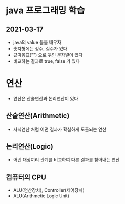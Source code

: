 # java 프로그래밍 학습
## 2021-03-17
* java의 value 들을 배우자
* 숫자형에는 정수, 실수가 있다
* 끈따옴표("") 으로 묶인 문자열이 있다
* 비교하는 결과로 true, false 가 있다

# 연산
* 연산은 산술연산과 논리연산이 있다
 
## 산술연산(Arithmetic)
* 사칙연산 처럼 어떤 결과가 확실하게 도출되는 연산

## 논리연산(Logic)
* 어떤 대상끼리 관계를 비교하여 다른 결과를 찾아내는 연산

## 컴퓨터의 CPU
* ALU(연산장치), Controller(제어장치)
* ALU(Arithmetic Logic Unit)

